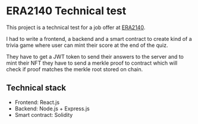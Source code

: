 # ERA2140 Technical test

This project is a technical test for a job offer at [ERA2140](https://www.era2140.com/).

I had to write a frontend, a backend and a smart contract to create kind of
a trivia game where user can mint their score at the end of the quiz.

They have to get a JWT token to send their answers to the server and to mint
their NFT they have to send a merkle proof to contract which will check if
proof matches the merkle root stored on chain.

## Technical stack

- Frontend: React.js
- Backend: Node.js + Express.js
- Smart contract: Solidity